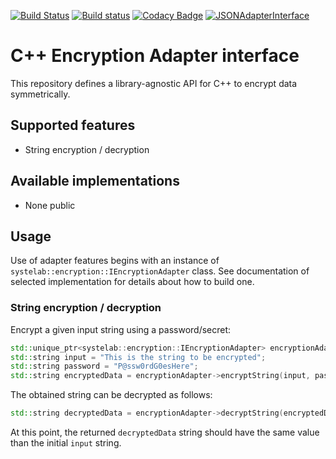 [![Build Status](https://travis-ci.org/systelab/cpp-encryption-adapter.svg?branch=master)](https://travis-ci.org/systelab/cpp-encryption-adapter)
[![Build status](https://ci.appveyor.com/api/projects/status/ruikmrb5myae2ovn?svg=true)](https://ci.appveyor.com/project/systelab/cpp-encryption-adapter)
[![Codacy Badge](https://api.codacy.com/project/badge/Grade/7e19c714d00244419ea2bdc5401e7cc6)](https://www.codacy.com/app/systelab/cpp-encryption-adapter?utm_source=github.com&amp;utm_medium=referral&amp;utm_content=systelab/cpp-encryption-adapter&amp;utm_campaign=Badge_Grade)
[![JSONAdapterInterface](https://api.bintray.com/packages/systelab/conan/EncryptionAdapterInterface:systelab/images/download.svg)](https://bintray.com/systelab/conan/EncryptionAdapterInterface:systelab/_latestVersion)


# C++ Encryption Adapter interface

This repository defines a library-agnostic API for C++ to encrypt data symmetrically.

## Supported features

* String encryption / decryption

## Available implementations

* None public

## Usage

Use of adapter features begins with an instance of `systelab::encryption::IEncryptionAdapter` class. See documentation of selected implementation for details about how to build one.

### String encryption / decryption

Encrypt a given input string using a password/secret:

```cpp
std::unique_ptr<systelab::encryption::IEncryptionAdapter> encryptionAdapter = ...;
std::string input = "This is the string to be encrypted";
std::string password = "P@ssw0rdG0esHere";
std::string encryptedData = encryptionAdapter->encryptString(input, password);
```

The obtained string can be decrypted as follows:

```cpp
std::string decryptedData = encryptionAdapter->decryptString(encryptedData, password);
```

At this point, the returned `decryptedData` string should have the same value than the initial `input` string.
